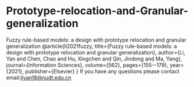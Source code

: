 # Prototype-relocation-and-Granular-generalization
Fuzzy rule-based models: a design with prototype relocation and granular generalization
@article{li2021fuzzy,
  title={Fuzzy rule-based models: a design with prototype relocation and granular generalization},
  author={Li, Yan and Chen, Chao and Hu, Xingchen and Qin, Jindong and Ma, Yang},
  journal={Information Sciences},
  volume={562},
  pages={155--179},
  year={2021},
  publisher={Elsevier}
}
If you have any questions please contact email:liyan18@nudt.edu.cn

